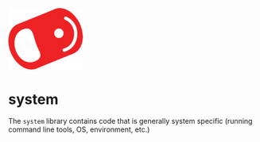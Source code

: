 <img src="../../../img/pull-tab.svg" width="150" />

# system

The ```system``` library contains code that is generally system specific (running command line tools, OS, environment, etc.)
